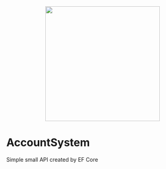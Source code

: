 <div align="center" id="madewithlua">
  <img
    src="https://i.pinimg.com/736x/68/a4/48/68a4482ef13d14420f839ead427b9511.jpg"
    width="300"
    ,
    height="300"
  />
</div>

# AccountSystem
Simple small API created by EF Core 

